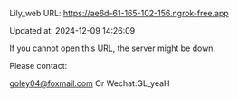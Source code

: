 Lily_web URL: https://ae6d-61-165-102-156.ngrok-free.app

Updated at: 2024-12-09 14:26:09

If you cannot open this URL, the server might be down.

Please contact: 

goley04@foxmail.com Or Wechat:GL_yeaH